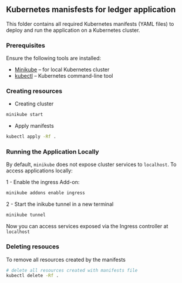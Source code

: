 ## Kubernetes manisfests for ledger application
This folder contains all required Kubernetes manifests (YAML files) to deploy and run the application on a Kubernetes cluster.

### Prerequisites
Ensure the following tools are installed:
- [Minikube](https://minikube.sigs.k8s.io/docs/start/) – for local Kubernetes cluster
- [kubectl](https://kubernetes.io/docs/tasks/tools/install-kubectl/) – Kubernetes command-line tool


### Creating resources

- Creating cluster
```bash
minikube start
```

- Apply manifests
```bash
kubectl apply -Rf . 
```

### Running the Application Locally

By default, `minikube` does not expose cluster services to `localhost`. To access applications locally:

1 - Enable the ingress Add-on:
```bash
minikube addons enable ingress
```

2 - Start the inikube tunnel in a new terminal
```bash    
minikube tunnel 
```

Now you can access services exposed via the Ingress controller at `localhost` 

### Deleting resouces
To remove all resources created by the manifests

```bash
# delete all resources created with manifests file
kubectl delete -Rf . 
```



